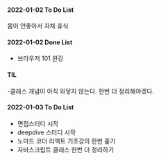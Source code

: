 #### 2022-01-02 To Do List

몸이 안좋아서 자체 휴식

#### 2022-01-02 Done List

- 브라우저 101 완강

#### TIL

-클래스 개념이 아직 와닿지 않는다. 한번 더 정리해야겠다.

#### 2022-01-03 To Do List

- 면접스터디 시작
- deepdive 스터디 시작
- 노마드 코더 리액트 기초강의 한번 훑기
- 자바스크립트 클래스 한번 더 정리하기

